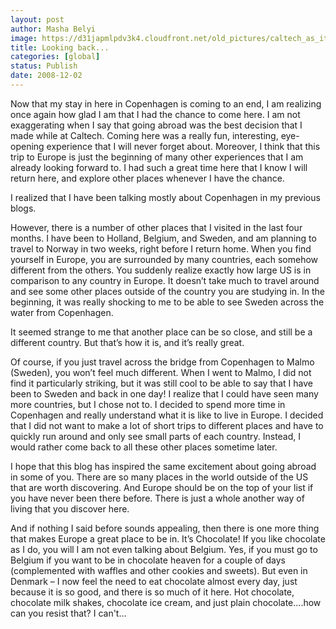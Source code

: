 ```yaml
---
layout: post
author: Masha Belyi
image: https://d31japmlpdv3k4.cloudfront.net/old_pictures/caltech_as_it_happens/6a0105349b8251970b01053632f424970c.jpg
title: Looking back...
categories: [global]
status: Publish
date: 2008-12-02
---
```


Now that my stay
in here in Copenhagen is coming to an end, I am realizing once again how glad I
am that I had the chance to come here. I am not exaggerating when I say that
going abroad was the best decision that I made while at Caltech. Coming here
was a really fun, interesting, eye-opening experience that I will never forget
about. Moreover, I think that this trip to Europe is just the beginning of many
other experiences that I am already looking forward to. I had such a great time
here that I know I will return here, and explore other places whenever I have
the chance.

I realized that I have been talking mostly about Copenhagen in my previous blogs.

However, there is a number of other places that I visited in the last four
months. I have been to Holland, Belgium, and Sweden, and am planning to travel
to Norway in two weeks, right before I return home. When you find yourself in
Europe, you are surrounded by many countries, each somehow different from the
others. You suddenly realize exactly how large US is in comparison to any
country in Europe. It doesn’t take much to travel around and see some other
places outside of the country you are studying in. In the beginning, it was
really shocking to me to be able to see Sweden across the water from Copenhagen.

It seemed strange to me that another place can be so close, and still be a
different country. But that’s how it is, and it’s really great.

Of course, if
you just travel across the bridge from Copenhagen to Malmo (Sweden), you won’t
feel much different. When I went to Malmo, I did not find it particularly
striking, but it was still cool to be able to say that I have been to Sweden
and back in one day!
I realize that I could have seen many more countries, but I chose not to. I
decided to spend more time in Copenhagen and really understand what it is like
to live in Europe. I decided that I did not want to make a lot of short trips
to different places and have to quickly run around and only see small parts of
each country. Instead, I would rather come back to all these other places
sometime later.

I hope that this blog has inspired the same excitement about going abroad in some
of you. There are so many places in the world outside of the US that are worth
discovering. And Europe should be on the top of your list if you have never
been there before. There is just a whole another way of living that you
discover here.

And if nothing I
said before sounds appealing, then there is one more thing that makes Europe a
great place to be in. It’s Chocolate! If you like chocolate as I do, you will
I am not even talking about Belgium. Yes, if you must go to Belgium if you want
to be in chocolate heaven for a couple of days (complemented with waffles and
other cookies and sweets). But even in Denmark – I now feel the need to eat
chocolate almost every day, just because it is so good, and there is so much of
it here. Hot chocolate, chocolate milk shakes, chocolate ice cream, and just
plain chocolate….how can you resist that? I can't...

